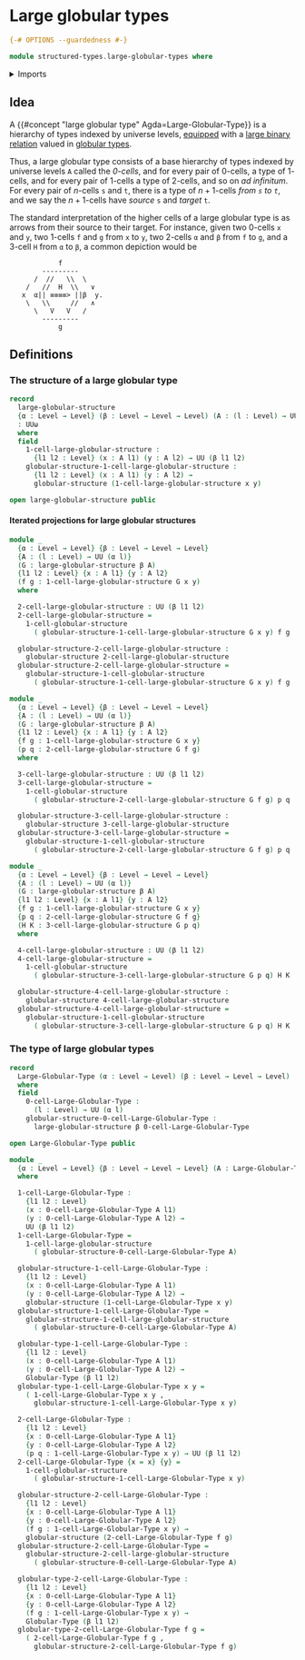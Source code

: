 # Large globular types

```agda
{-# OPTIONS --guardedness #-}

module structured-types.large-globular-types where
```

<details><summary>Imports</summary>

```agda
open import foundation.dependent-pair-types
open import foundation.universe-levels

open import structured-types.globular-types
```

</details>

## Idea

A {{#concept "large globular type" Agda=Large-Globular-Type}} is a hierarchy of
types indexed by universe levels, [equipped](foundation.structure.md) with a
[large binary relation](foundation.large-binary-relations.md) valued in
[globular types](structured-types.globular-types.md).

Thus, a large globular type consists of a base hierarchy of types indexed by
universe levels `A` called the _$0$-cells_, and for every pair of $0$-cells, a
type of $1$-cells, and for every pair of $1$-cells a type of $2$-cells, and so
on _ad infinitum_. For every pair of $n$-cells `s` and `t`, there is a type of
$n+1$-cells _from `s` to `t`_, and we say the $n+1$-cells have _source_ `s` and
_target_ `t`.

The standard interpretation of the higher cells of a large globular type is as
arrows from their source to their target. For instance, given two $0$-cells `x`
and `y`, two $1$-cells `f` and `g` from `x` to `y`, two $2$-cells `α` and `β`
from `f` to `g`, and a $3$-cell `H` from `α` to `β`, a common depiction would be

```text
            f
        ---------
      /  //   \\  \
    /   //  H  \\   ∨
   x  α|| ≡≡≡≡> ||β  y.
    \   \\     //   ∧
      \   V   V   /
        ---------
            g
```

## Definitions

### The structure of a large globular type

```agda
record
  large-globular-structure
  {α : Level → Level} (β : Level → Level → Level) (A : (l : Level) → UU (α l))
  : UUω
  where
  field
    1-cell-large-globular-structure :
      {l1 l2 : Level} (x : A l1) (y : A l2) → UU (β l1 l2)
    globular-structure-1-cell-large-globular-structure :
      {l1 l2 : Level} (x : A l1) (y : A l2) →
      globular-structure (1-cell-large-globular-structure x y)

open large-globular-structure public
```

#### Iterated projections for large globular structures

```agda
module _
  {α : Level → Level} {β : Level → Level → Level}
  {A : (l : Level) → UU (α l)}
  (G : large-globular-structure β A)
  {l1 l2 : Level} {x : A l1} {y : A l2}
  (f g : 1-cell-large-globular-structure G x y)
  where

  2-cell-large-globular-structure : UU (β l1 l2)
  2-cell-large-globular-structure =
    1-cell-globular-structure
      ( globular-structure-1-cell-large-globular-structure G x y) f g

  globular-structure-2-cell-large-globular-structure :
    globular-structure 2-cell-large-globular-structure
  globular-structure-2-cell-large-globular-structure =
    globular-structure-1-cell-globular-structure
      ( globular-structure-1-cell-large-globular-structure G x y) f g

module _
  {α : Level → Level} {β : Level → Level → Level}
  {A : (l : Level) → UU (α l)}
  (G : large-globular-structure β A)
  {l1 l2 : Level} {x : A l1} {y : A l2}
  {f g : 1-cell-large-globular-structure G x y}
  (p q : 2-cell-large-globular-structure G f g)
  where

  3-cell-large-globular-structure : UU (β l1 l2)
  3-cell-large-globular-structure =
    1-cell-globular-structure
      ( globular-structure-2-cell-large-globular-structure G f g) p q

  globular-structure-3-cell-large-globular-structure :
    globular-structure 3-cell-large-globular-structure
  globular-structure-3-cell-large-globular-structure =
    globular-structure-1-cell-globular-structure
      ( globular-structure-2-cell-large-globular-structure G f g) p q

module _
  {α : Level → Level} {β : Level → Level → Level}
  {A : (l : Level) → UU (α l)}
  (G : large-globular-structure β A)
  {l1 l2 : Level} {x : A l1} {y : A l2}
  {f g : 1-cell-large-globular-structure G x y}
  {p q : 2-cell-large-globular-structure G f g}
  (H K : 3-cell-large-globular-structure G p q)
  where

  4-cell-large-globular-structure : UU (β l1 l2)
  4-cell-large-globular-structure =
    1-cell-globular-structure
      ( globular-structure-3-cell-large-globular-structure G p q) H K

  globular-structure-4-cell-large-globular-structure :
    globular-structure 4-cell-large-globular-structure
  globular-structure-4-cell-large-globular-structure =
    globular-structure-1-cell-globular-structure
      ( globular-structure-3-cell-large-globular-structure G p q) H K
```

### The type of large globular types

```agda
record
  Large-Globular-Type (α : Level → Level) (β : Level → Level → Level) : UUω
  where
  field
    0-cell-Large-Globular-Type :
      (l : Level) → UU (α l)
    globular-structure-0-cell-Large-Globular-Type :
      large-globular-structure β 0-cell-Large-Globular-Type

open Large-Globular-Type public

module _
  {α : Level → Level} {β : Level → Level → Level} (A : Large-Globular-Type α β)
  where

  1-cell-Large-Globular-Type :
    {l1 l2 : Level}
    (x : 0-cell-Large-Globular-Type A l1)
    (y : 0-cell-Large-Globular-Type A l2) →
    UU (β l1 l2)
  1-cell-Large-Globular-Type =
    1-cell-large-globular-structure
      ( globular-structure-0-cell-Large-Globular-Type A)

  globular-structure-1-cell-Large-Globular-Type :
    {l1 l2 : Level}
    (x : 0-cell-Large-Globular-Type A l1)
    (y : 0-cell-Large-Globular-Type A l2) →
    globular-structure (1-cell-Large-Globular-Type x y)
  globular-structure-1-cell-Large-Globular-Type =
    globular-structure-1-cell-large-globular-structure
      ( globular-structure-0-cell-Large-Globular-Type A)

  globular-type-1-cell-Large-Globular-Type :
    {l1 l2 : Level}
    (x : 0-cell-Large-Globular-Type A l1)
    (y : 0-cell-Large-Globular-Type A l2) →
    Globular-Type (β l1 l2)
  globular-type-1-cell-Large-Globular-Type x y =
    ( 1-cell-Large-Globular-Type x y ,
      globular-structure-1-cell-Large-Globular-Type x y)

  2-cell-Large-Globular-Type :
    {l1 l2 : Level}
    {x : 0-cell-Large-Globular-Type A l1}
    {y : 0-cell-Large-Globular-Type A l2}
    (p q : 1-cell-Large-Globular-Type x y) → UU (β l1 l2)
  2-cell-Large-Globular-Type {x = x} {y} =
    1-cell-globular-structure
      ( globular-structure-1-cell-Large-Globular-Type x y)

  globular-structure-2-cell-Large-Globular-Type :
    {l1 l2 : Level}
    {x : 0-cell-Large-Globular-Type A l1}
    {y : 0-cell-Large-Globular-Type A l2}
    (f g : 1-cell-Large-Globular-Type x y) →
    globular-structure (2-cell-Large-Globular-Type f g)
  globular-structure-2-cell-Large-Globular-Type =
    globular-structure-2-cell-large-globular-structure
      ( globular-structure-0-cell-Large-Globular-Type A)

  globular-type-2-cell-Large-Globular-Type :
    {l1 l2 : Level}
    {x : 0-cell-Large-Globular-Type A l1}
    {y : 0-cell-Large-Globular-Type A l2}
    (f g : 1-cell-Large-Globular-Type x y) →
    Globular-Type (β l1 l2)
  globular-type-2-cell-Large-Globular-Type f g =
    ( 2-cell-Large-Globular-Type f g ,
      globular-structure-2-cell-Large-Globular-Type f g)
```
